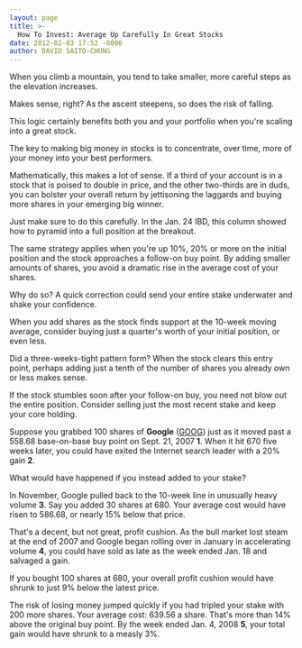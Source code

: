 ```yaml
---
layout: page
title: >-
  How To Invest: Average Up Carefully In Great Stocks
date: 2012-02-03 17:52 -0800
author: DAVID SAITO-CHUNG
---
```





When you climb a mountain, you tend to take smaller, more careful steps as the elevation increases.


Makes sense, right? As the ascent steepens, so does the risk of falling.


This logic certainly benefits both you and your portfolio when you're scaling into a great stock.


The key to making big money in stocks is to concentrate, over time, more of your money into your best performers.


Mathematically, this makes a lot of sense. If a third of your account is in a stock that is poised to double in price, and the other two-thirds are in duds, you can bolster your overall return by jettisoning the laggards and buying more shares in your emerging big winner.


Just make sure to do this carefully. In the Jan. 24 IBD, this column showed how to pyramid into a full position at the breakout.


The same strategy applies when you're up 10%, 20% or more on the initial position and the stock approaches a follow-on buy point. By adding smaller amounts of shares, you avoid a dramatic rise in the average cost of your shares.


Why do so? A quick correction could send your entire stake underwater and shake your confidence.


When you add shares as the stock finds support at the 10-week moving average, consider buying just a quarter's worth of your initial position, or even less.


Did a three-weeks-tight pattern form? When the stock clears this entry point, perhaps adding just a tenth of the number of shares you already own or less makes sense.


If the stock stumbles soon after your follow-on buy, you need not blow out the entire position. Consider selling just the most recent stake and keep your core holding.


Suppose you grabbed 100 shares of **Google** ([GOOG](https://research.investors.com/quote.aspx?symbol=GOOG)) just as it moved past a 558.68 base-on-base buy point on Sept. 21, 2007 **1**. When it hit 670 five weeks later, you could have exited the Internet search leader with a 20% gain **2**.


What would have happened if you instead added to your stake?


In November, Google pulled back to the 10-week line in unusually heavy volume **3**. Say you added 30 shares at 680. Your average cost would have risen to 586.68, or nearly 15% below that price.


That's a decent, but not great, profit cushion. As the bull market lost steam at the end of 2007 and Google began rolling over in January in accelerating volume **4**, you could have sold as late as the week ended Jan. 18 and salvaged a gain.


If you bought 100 shares at 680, your overall profit cushion would have shrunk to just 9% below the latest price.


The risk of losing money jumped quickly if you had tripled your stake with 200 more shares. Your average cost: 639.56 a share. That's more than 14% above the original buy point. By the week ended Jan. 4, 2008 **5**, your total gain would have shrunk to a measly 3%.




